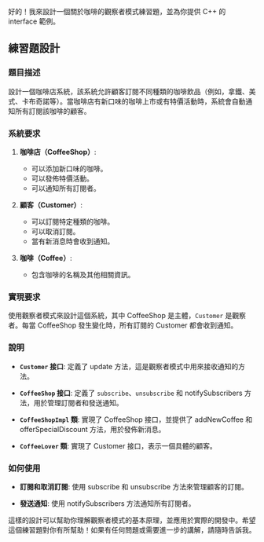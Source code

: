 好的！我來設計一個關於咖啡的觀察者模式練習題，並為你提供 C++ 的 interface 範例。

## 練習題設計

### 題目描述

設計一個咖啡店系統，該系統允許顧客訂閱不同種類的咖啡飲品（例如，拿鐵、美式、卡布奇諾等）。當咖啡店有新口味的咖啡上市或有特價活動時，系統會自動通知所有訂閱該咖啡的顧客。

### 系統要求

1. **咖啡店（CoffeeShop）**:
   - 可以添加新口味的咖啡。
   - 可以發佈特價活動。
   - 可以通知所有訂閱者。

2. **顧客（Customer）**:
   - 可以訂閱特定種類的咖啡。
   - 可以取消訂閱。
   - 當有新消息時會收到通知。

3. **咖啡（Coffee）**:
   - 包含咖啡的名稱及其他相關資訊。

### 實現要求

使用觀察者模式來設計這個系統，其中 CoffeeShop 是主體，`Customer` 是觀察者。每當 CoffeeShop 發生變化時，所有訂閱的 Customer 都會收到通知。


### 說明

- **`Customer` 接口**: 定義了 update 方法，這是觀察者模式中用來接收通知的方法。
  
- **`CoffeeShop` 接口**: 定義了 `subscribe`、`unsubscribe` 和 notifySubscribers 方法，用於管理訂閱者和發送通知。

- **`CoffeeShopImpl` 類**: 實現了 CoffeeShop 接口，並提供了 addNewCoffee 和 offerSpecialDiscount 方法，用於發佈新消息。

- **`CoffeeLover` 類**: 實現了 Customer 接口，表示一個具體的顧客。

### 如何使用

- **訂閱和取消訂閱**: 使用 subscribe 和 unsubscribe 方法來管理顧客的訂閱。

- **發送通知**: 使用 notifySubscribers 方法通知所有訂閱者。

這樣的設計可以幫助你理解觀察者模式的基本原理，並應用於實際的開發中。希望這個練習題對你有所幫助！如果有任何問題或需要進一步的講解，請隨時告訴我。